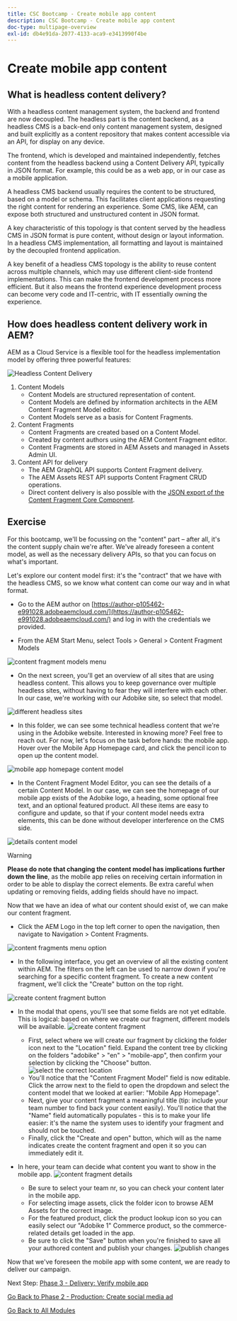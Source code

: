 ```yaml
---
title: CSC Bootcamp - Create mobile app content
description: CSC Bootcamp - Create mobile app content
doc-type: multipage-overview
exl-id: db4e91da-2077-4133-aca9-e3413990f4be
---
```

# Create mobile app content

## What is headless content delivery?

With a headless content management system, the backend and frontend are now decoupled. The headless part is the content backend, as a headless CMS is a back-end only content management system, designed and built explicitly as a content repository that makes content accessible via an API, for display on any device.

The frontend, which is developed and maintained independently, fetches content from the headless backend using a Content Delivery API, typically in JSON format. For example, this could be as a web app, or in our case as a mobile application.

A headless CMS backend usually requires the content to be structured, based on a model or schema. This facilitates client applications requesting the right content for rendering an experience. Some CMS, like AEM, can expose both structured and unstructured content in JSON format.

A key characteristic of this topology is that content served by the headless CMS in JSON format is pure content, without design or layout information. In a headless CMS implementation, all formatting and layout is maintained by the decoupled frontend application.

A key benefit of a headless CMS topology is the ability to reuse content across multiple channels, which may use different client-side frontend implementations. This can make the frontend development process more efficient. But it also means the frontend experience development process can become very code and IT-centric, with IT essentially owning the experience.

## How does headless content delivery work in AEM?

AEM as a Cloud Service is a flexible tool for the headless implementation model by offering three powerful features:

![Headless Content Delivery](./images/prod-app-headless.png)

1.  Content Models
    - Content Models are structured representation of content.
    - Content Models are defined by information architects in the AEM Content Fragment Model editor.
    - Content Models serve as a basis for Content Fragments.
1.  Content Fragments
    - Content Fragments are created based on a Content Model.
    - Created by content authors using the AEM Content Fragment editor.
    - Content Fragments are stored in AEM Assets and managed in Assets Admin UI.
1.  Content API for delivery
    - The AEM GraphQL API supports Content Fragment delivery.
    - The AEM Assets REST API supports Content Fragment CRUD operations.
    - Direct content delivery is also possible with the [JSON export of the Content Fragment Core Component](https://experienceleague.adobe.com/docs/experience-manager-core-components/using/components/content-fragment-component.html?lang=en).

## Exercise

For this bootcamp, we'll be focussing on the "content" part – after all, it's the content supply chain we're after. We've already foreseen a content model, as well as the necessary delivery APIs, so that you can focus on what's important.

Let's explore our content model first: it's the "contract" that we have with the headless CMS, so we know what content can come our way and in what format.

-   Go to the AEM author on [https://author-p105462-e991028.adobeaemcloud.com/](https://author-p105462-e991028.adobeaemcloud.com/) and log in with the credentials we provided.

-   From the AEM Start Menu, select Tools \> General \> Content Fragment Models

![content fragment models menu](./images/prod-app-cfm.png)

- On the next screen, you'll get an overview of all sites that are using headless content. This allows you to keep governance over multiple headless sites, without having to fear they will interfere with each other. In our case, we're working with our Adobike site, so select that model.

![different headless sites](./images/prod-app-cfm-folder.png)

- In this folder, we can see some technical headless content that we're using in the Adobike website. Interested in knowing more? Feel free to reach out. For now, let's focus on the task before hands: the mobile app. Hover over the Mobile App Homepage card, and click the pencil icon to open up the content model.

![mobile app homepage content model](./images/prod-app-created-cfm.png)

- In the Content Fragment Model Editor, you can see the details of a certain Content Model. In our case, we can see the homepage of our mobile app exists of the Adobike logo, a heading, some optional free text, and an optional featured product. All these items are easy to configure and update, so that if your content model needs extra elements, this can be done without developer interference on the CMS side.

![details content model](./images/prod-app-cfm-details.png)

>[!WARNING]
>
> **Please do note that changing the content model has implications further down the line**, as the mobile app relies on receiving certain information in order to be able to display the correct elements. Be extra careful when updating or removing fields, adding fields should have no impact.

Now that we have an idea of what our content should exist of, we can make our content fragment.

- Click the AEM Logo in the top left corner to open the navigation, then navigate to Navigation \> Content Fragments.

![content fragments menu option](./images/prod-cf-ui.png)

- In the following interface, you get an overview of all the existing content within AEM. The filters on the left can be used to narrow down if you're searching for a specific content fragment. To create a new content fragment, we'll click the "Create" button on the top right.

![create content fragment button](./images/prod-app-create-cf.png)

-   In the modal that opens, you'll see that some fields are not yet editable. This is logical: based on where we create our fragment, different models will be available.
    ![create content fragment](./images/prod-app-create-cf-details.png)
    -   First, select where we will create our fragment by clicking the folder icon next to the "Location" field. Expand the content tree by clicking on the folders "adobike" \> "en" \> "mobile-app", then confirm your selection by clicking the "Choose" button.
    ![select the correct location](./images/prod-app-folder.png)
    -   You'll notice that the "Content Fragment Model" field is now editable. Click the arrow next to the field to open the dropdown and select the content model that we looked at earlier: "Mobile App Homepage".
    -   Next, give your content fragment a meaningful title (tip: include your team number to find back your content easily). You'll notice that the "Name" field automatically populates - this is to make your life easier: it's the name the system uses to identify your fragment and should not be touched.
    -   Finally, click the "Create and open" button, which will as the name indicates create the content fragment and open it so you can immediately edit it.

-   In here, your team can decide what content you want to show in the mobile app. ![content fragment details](./images/prod-cf-details.png)
    -   Be sure to select your team nr, so you can check your content later in the mobile app.
    -   For selecting image assets, click the folder icon to browse AEM Assets for the correct image.
    -   For the featured product, click the product lookup icon so you can easily select our "Adobike 1" Commerce product, so the commerce-related details get loaded in the app.
    -   Be sure to click the "Save" button when you're finished to save all your authored content and publish your changes.
    ![publish changes](./images/prod-app-publish.png)

Now that we've foreseen the mobile app with some content, we are ready to deliver our campaign.


Next Step: [Phase 3 - Delivery: Verify mobile app](../delivery/app.md)

[Go Back to Phase 2 - Production: Create social media ad](./social.md)

[Go Back to All Modules](../../overview.md)
